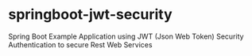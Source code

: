 # springboot-jwt-security
Spring Boot Example Application using JWT (Json Web Token) Security Authentication to secure Rest Web Services
